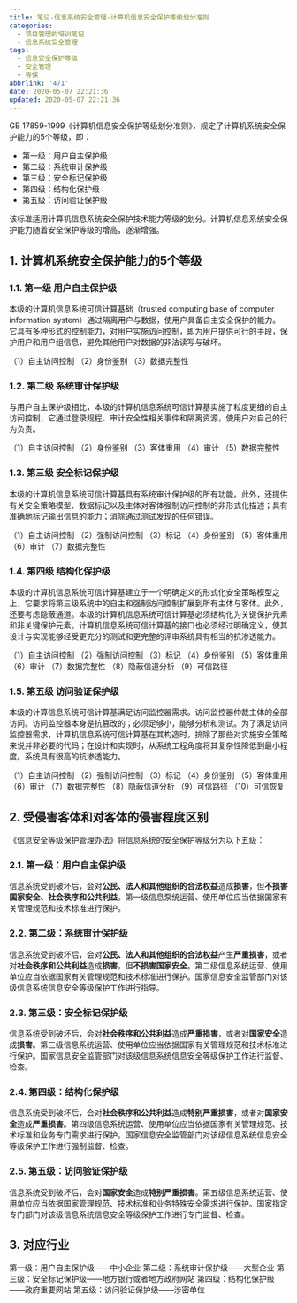 ```yaml
---
title: 笔记-信息系统安全管理-计算机信息安全保护等级划分准则
categories:
  - 项目管理的培训笔记
  - 信息系统安全管理
tags:
  - 信息安全保护等级
  - 安全管理
  - 等保
abbrlink: '471'
date: 2020-05-07 22:21:36
updated: 2020-05-07 22:21:36
---
```


GB 17859-1999《计算机信息安全保护等级划分准则》，规定了计算机系统安全保护能力的5个等级，即：

- 第一级：用户自主保护级
- 第二级：系统审计保护级
- 第三级：安全标记保护级
- 第四级：结构化保护级
- 第五级：访问验证保护级
<!-- more -->
该标准适用计算机信息系统安全保护技术能力等级的划分。计算机信息系统安全保护能力随着安全保护等级的增高，逐渐增强。

## 1. 计算机系统安全保护能力的5个等级

### 1.1. 第一级 用户自主保护级

本级的计算机信息系统可信计算基础（trusted computing base of computer information system）通过隔离用户与数据，使用户具备自主安全保护的能力。它具有多种形式的控制能力，对用户实施访问控制，即为用户提供可行的手段，保护用户和用户组信息，避免其他用户对数据的非法读写与破坏。

（1）自主访问控制
（2）身份鉴别
（3）数据完整性

### 1.2. 第二级 系统审计保护级

与用户自主保护级相比，本级的计算机信息系统可信计算基实施了粒度更细的自主访问控制，它通过登录规程、审计安全性相关事件和隔离资源，使用户对自己的行为负责。

（1）自主访问控制
（2）身份鉴别
（3）客体重用
（4）审计
（5）数据完整性

### 1.3. 第三级 安全标记保护级

本级的计算机信息系统可信计算基具有系统审计保护级的所有功能。此外，还提供有关安全策略模型、数据标记以及主体对客体强制访问控制的非形式化描述；具有准确地标记输出信息的能力；消除通过测试发现的任何错误。

（1）自主访问控制
（2）强制访问控制
（3）标记
（4）身份鉴别
（5）客体重用
（6）审计
（7）数据完整性

### 1.4. 第四级 结构化保护级

本级的计算机信息系统可信计算基建立于一个明确定义的形式化安全策略模型之上，它要求将第三级系统中的自主和强制访问控制扩展到所有主体与客体。此外，还要考虑隐蔽通道。本级的计算机信息系统可信计算基必须结构化为关键保护元素和非关键保护元素。计算机信息系统可信计算基的接口也必须经过明确定义，使其设计与实现能够经受更充分的测试和更完整的评审系统具有相当的抗渗透能力。

（1）自主访问控制
（2）强制访问控制
（3）标记
（4）身份鉴别
（5）客体重用
（6）审计
（7）数据完整性
（8）隐蔽信道分析
（9）可信路径

### 1.5. 第五级 访问验证保护级

本级的计算信息系统可信计算基满足访问监控器需求。访问监控器仲裁主体的全部访问。访问监控器本身是抗篡改的；必须足够小，能够分析和测试。为了满足访问监控器需求，计算机信息系统可信计算基在其构造时，排除了那些对实施安全策略来说并非必要的代码；在设计和实现时，从系统工程角度将其复杂性降低到最小程度。系统具有很高的抗渗透能力。

（1）自主访问控制
（2）强制访问控制
（3）标记
（4）身份鉴别
（5）客体重用
（6）审计
（7）数据完整性
（8）隐蔽信道分析
（9）可信路径
（10）可信恢复

## 2. 受侵害客体和对客体的侵害程度区别

《信息安全等级保护管理办法》将信息系统的安全保护等级分为以下五级：

### 2.1. 第一级：用户自主保护级

信息系统受到破坏后，会对**公民、法人和其他组织的合法权益**造成**损害**，但**不损害国家安全、社会秩序和公共利益**。第一级信息泵统运营、使用单位应当依据国家有关管理规范和技术标准进行保护。

### 2.2. 第二级：系统审计保护级

信息系统受到破坏后，会对**公民、法人和其他组织的合法权益**产生**严重损害**，或者对**社会秩序和公共利益**造成**损害**，但**不损害国家安全**。第二级信息系统运营、使用单位应当依据国家有关管理规范和技术标准进行保护。国家信息安全监管部门对该级信息系统信息安全等级保护工作进行指导。

### 2.3. 第三级：安全标记保护级

信息系统受到破坏后，会对**社会秩序和公共利益**造成**严重损害**，或者对**国家安全**造成**损害**。第三级信息系统运营、使用单位应当依据国家有关管理规范和技术标准进行保护。国家信息安全监管部门对该级信息系统信息安全等级保护工作进行监督、检查。

### 2.4. 第四级：结构化保护级

信息系统受到破坏后，会对**社会秩序和公共利益**造成**特别严重损害**，或者对**国家安全**造成**严重损害**。第四级信息系统运营、使用单位应当依据国家有关管理规范、技术标准和业务专门需求进行保护。国家信息安全监管部门对该级信息系统信息安全等级保护工作进行强制监督、检查。

### 2.5. 第五级：访问验证保护级

信息系统受到破坏后，会对**国家安全**造成**特别严重损害**。第五级信息系统运营、使用单位应当依据国家管理规范、技术标准和业务特殊安全需求进行保护。国家指定专门部门对该级信息系统信息安全等级保护工作进行专门监督、检查。
 
## 3. 对应行业

第一级：用户自主保护级——中小企业
第二级：系统审计保护级——大型企业
第三级：安全标记保护级——地方银行或者地方政府网站
第四级：结构化保护级——政府重要网站
第五级：访问验证保护级——涉密单位

